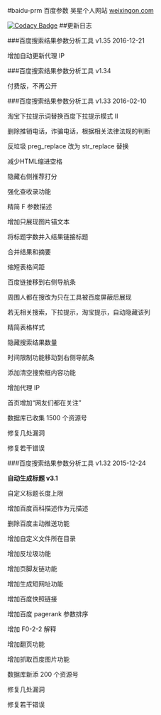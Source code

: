 #baidu-prm 百度参数
吴星个人网站 <a href="http://www.weixingon.com/" target="_blank">weixingon.com</a>

[![Codacy Badge](https://api.codacy.com/project/badge/grade/0aed14e485524ca4b3efadfdccdd2fee)](https://www.codacy.com/app/maasdruck/baidu-prm)
##更新日志

###百度搜索结果参数分析工具 v1.35
2016-12-21

增加自动更新代理 IP

###百度搜索结果参数分析工具 v1.34

付费版，不再公开

###百度搜索结果参数分析工具 v1.33
2016-02-10

淘宝下拉提示词替换百度下拉提示模式 II

删除推销电话，诈骗电话，根据相关法律法规的判断

反垃圾 preg_replace 改为 str_replace 替换

减少HTML缩进空格

隐藏右侧推荐打分

强化查收录功能

精简 F 参数描述

增加只展现图片锚文本

将标题字数并入结果链接标题

合并结果和摘要

缩短表格间距

百度链接移到右侧导航条

周围人都在搜改为只在工具被百度屏蔽后展现

若无相关搜索，下拉提示，淘宝提示，自动隐藏该列

精简表格样式

隐藏搜索结果数量

时间限制功能移动到右侧导航条

添加清空搜索框内容功能

增加代理 IP

首页增加“网友们都在关注”

数据库已收集 1500 个资源号

修复几处漏洞

修复若干错误

###百度搜索结果参数分析工具 v1.32
2015-12-24

**自动生成标题 v3.1**

自定义标题长度上限

增加百度百科描述作为元描述

删除百度主动推送功能

增加自定义文件所在目录

增加反垃圾功能

增加页脚友链功能

增加生成短网址功能

增加百度快照链接

增加百度 pagerank 参数排序

增加 F0-2-2 解释

增加翻页功能

增加抓取百度图片功能

数据库新添 200 个资源号

修复几处漏洞

修复若干错误
